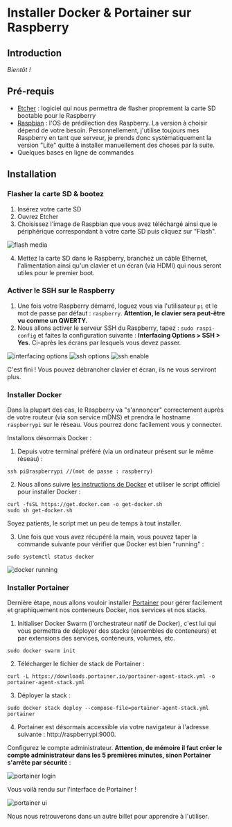 
# Installer Docker & Portainer sur Raspberry

## Introduction
*Bientôt !*
## Pré-requis
- [Etcher](https://www.balena.io/etcher/) : logiciel qui nous permettra de flasher proprement la carte SD bootable pour le Raspberry
- [Raspbian](https://www.raspberrypi.org/downloads/raspbian/) : l'OS de prédilection des Raspberry. La version à choisir dépend de votre besoin. Personnellement, j'utilise toujours mes Raspberry en tant que serveur, je prends donc systématiquement la version "Lite" quitte à installer manuellement des choses par la suite.
- Quelques bases en ligne de commandes
## Installation

### Flasher la carte SD & bootez
1. Insérez votre carte SD
2. Ouvrez Etcher
3. Choisissez l'image de Raspbian que vous avez téléchargé ainsi que le périphérique correspondant à votre carte SD puis cliquez sur "Flash".

![flash media](images/flash_media.png)

4. Mettez la carte SD dans le Raspberry, branchez un câble Ethernet, l'alimentation ainsi qu'un clavier et un écran (via HDMI) qui nous seront utiles pour le premier boot.

### Activer le SSH sur le Raspberry
1. Une fois votre Raspberry démarré, loguez vous via l'utilisateur `pi` et le mot de passe par défaut : `raspberry`. **Attention, le clavier sera peut-être vu comme un QWERTY.**
2. Nous allons activer le serveur SSH du Raspberry, tapez : `sudo raspi-config` et faites la configuration suivante : **Interfacing Options > SSH > Yes**. Ci-après les écrans par lesquels vous devez passer.

![interfacing options](images/interfacing_options.png)
![ssh options](images/ssh_options.png)
![ssh enable](images/enable_ssh.png)

C'est fini ! Vous pouvez débrancher clavier et écran, ils ne vous serviront plus.
### Installer Docker
Dans la plupart des cas, le Raspberry va "s'annoncer" correctement auprès de votre routeur (via son service mDNS) et prendra le hostname `raspberrypi` sur le réseau. Vous pourrez donc facilement vous y connecter.

Installons désormais Docker :
1. Depuis votre terminal préféré (via un ordinateur présent sur le même réseau) :
```
ssh pi@raspberrypi //(mot de passe : raspberry)
```
2. Nous allons suivre [les instructions de Docker](https://docs.docker.com/install/linux/docker-ce/debian/#install-using-the-convenience-script) et utiliser le script officiel pour installer Docker :
```
curl -fsSL https://get.docker.com -o get-docker.sh
sudo sh get-docker.sh
```
Soyez patients, le script met un peu de temps à tout installer.

3. Une fois que vous avez récupéré la main, vous pouvez taper la commande suivante pour vérifier que Docker est bien "running" :
```
sudo systemctl status docker
```

![docker running](images/docker_running.png)

### Installer Portainer

Dernière étape, nous allons vouloir installer [Portainer](http://portainer.io) pour gérer facilement et graphiquement nos conteneurs Docker, nos services et nos stacks.
1. Initialiser Docker Swarm (l'orchestrateur natif de Docker), c'est lui qui vous permettra de déployer des stacks (ensembles de conteneurs) et par extensions des services, conteneurs, volumes, etc.
```
sudo docker swarm init
```
2. Télécharger le fichier de stack de Portainer :
```
curl -L https://downloads.portainer.io/portainer-agent-stack.yml -o portainer-agent-stack.yml
```
3. Déployer la stack :
```
sudo docker stack deploy --compose-file=portainer-agent-stack.yml portainer
```
4. Portainer est désormais accessible via votre navigateur à l'adresse suivante : http://raspberrypi:9000.

Configurez le compte administrateur. **Attention, de mémoire il faut créer le compte administrateur dans les 5 premières minutes, sinon Portainer s'arrête par sécurité** :

![portainer login](images/portainer_login.png)

Vous voilà rendu sur l'interface de Portainer !

![portainer ui](images/portainer_ui.png)

Nous nous retrouverons dans un autre billet pour apprendre à l'utiliser.
<!--stackedit_data:
eyJoaXN0b3J5IjpbMjAyODUwNzg2MywtMjQ2NDU1NzYxLDMzOT
I1OTQ4MCwtMjE1Nzg1OTE1LDE3NjIxNjkwMDVdfQ==
-->